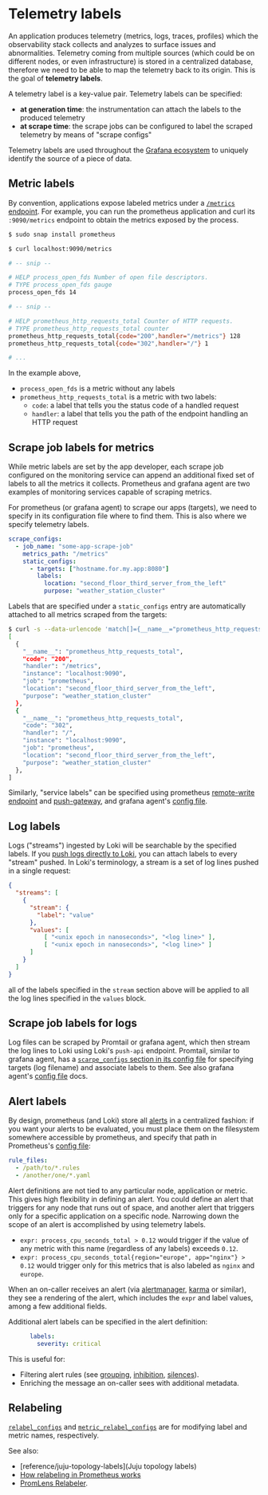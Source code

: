 # Telemetry labels

An application produces telemetry (metrics, logs, traces, profiles) which the observability stack collects and analyzes to surface issues and abnormalities. Telemetry coming from multiple sources (which could be on different nodes, or even infrastructure) is stored in a centralized database, therefore we need to be able to map the telemetry back to its origin.
This is the goal of **telemetry labels**.

A telemetry label is a key-value pair. Telemetry labels can be specified:
- **at generation time**: the instrumentation can attach the labels to the produced telemetry
- **at scrape time**: the scrape jobs can be configured to label the scraped telemetry by means of "scrape configs"

Telemetry labels are used throughout the [Grafana ecosystem](https://grafana.com/oss/) to uniquely identify the source of a piece of data.

## Metric labels

By convention, applications expose labeled metrics under a [`/metrics` endpoint](https://github.com/OpenObservability/OpenMetrics/blob/main/specification/OpenMetrics.md).
For example, you can run the prometheus application and curl its `:9090/metrics` endpoint to obtain the metrics exposed by the process.

```bash
$ sudo snap install prometheus

$ curl localhost:9090/metrics

# -- snip --

# HELP process_open_fds Number of open file descriptors.
# TYPE process_open_fds gauge
process_open_fds 14

# -- snip --

# HELP prometheus_http_requests_total Counter of HTTP requests.
# TYPE prometheus_http_requests_total counter
prometheus_http_requests_total{code="200",handler="/metrics"} 128
prometheus_http_requests_total{code="302",handler="/"} 1

# ...
```

In the example above,
- `process_open_fds` is a metric without any labels
- `prometheus_http_requests_total` is a metric with two labels: 
  - `code`: a label that tells you the status code of a handled request 
  - `handler`: a label that tells you the path of the endpoint handling an HTTP request

## Scrape job labels for metrics

While metric labels are set by the app developer, each scrape job configured on the monitoring service can append an additional fixed set of labels to all the metrics it collects.
Prometheus and grafana agent are two examples of monitoring services capable of scraping metrics.

For prometheus (or grafana agent) to scrape our apps (targets), we need to specify in its configuration file where to find them. This is also where we specify telemetry labels.

```yaml
scrape_configs:
  - job_name: "some-app-scrape-job"
    metrics_path: "/metrics"
    static_configs:
      - targets: ["hostname.for.my.app:8080"]
        labels:
          location: "second_floor_third_server_from_the_left"
          purpose: "weather_station_cluster"
```

Labels that are specified under a `static_configs` entry are automatically attached to all metrics scraped from the targets:

```bash
$ curl -s --data-urlencode 'match[]={__name__="prometheus_http_requests_total"}' localhost:9090/api/v1/series | jq '.data'
[
  {
    "__name__": "prometheus_http_requests_total",
    "code": "200",
    "handler": "/metrics",
    "instance": "localhost:9090",
    "job": "prometheus",
    "location": "second_floor_third_server_from_the_left",
    "purpose": "weather_station_cluster"
  },
  {
    "__name__": "prometheus_http_requests_total",
    "code": "302",
    "handler": "/",
    "instance": "localhost:9090",
    "job": "prometheus",
    "location": "second_floor_third_server_from_the_left",
    "purpose": "weather_station_cluster"
  },
]
```

Similarly, "service labels" can be specified using prometheus [remote-write endpoint](https://prometheus.io/docs/prometheus/latest/querying/api/#remote-write-receiver) and [push-gateway](https://github.com/prometheus/pushgateway/blob/master/README.md#use-it), and grafana agent's [config file](https://grafana.com/docs/agent/latest/configuration/metrics-config/).


## Log labels
Logs ("streams") ingested by Loki will be searchable by the specified labels.
If you [push logs directly to Loki](https://grafana.com/docs/loki/latest/reference/loki-http-api/#ingest-logs), you can attach labels to every "stream" pushed.
In Loki's terminology, a stream is a set of log lines pushed in a single request:
```json
{
  "streams": [
    {
      "stream": {
        "label": "value"
      },
      "values": [
          [ "<unix epoch in nanoseconds>", "<log line>" ],
          [ "<unix epoch in nanoseconds>", "<log line>" ]
      ]
    }
  ]
}
```

all of the labels specified in the `stream` section above will be applied to all the log lines specified in the `values` block.


## Scrape job labels for logs
Log files can be scraped by Promtail or grafana agent, which then stream the log lines to Loki using Loki's `push-api` endpoint.
Promtail, similar to grafana agent, has a [`scarpe_configs` section in its config file](https://grafana.com/docs/loki/latest/send-data/promtail/configuration/#scrape_configs) for specifying targets (log filename) and associate labels to them.
See also grafana agent's [config file](https://grafana.com/docs/agent/latest/configuration/logs-config/) docs.


## Alert labels
By design, prometheus (and Loki) store all [alerts](https://prometheus.io/docs/prometheus/latest/configuration/alerting_rules/) in a centralized fashion: if you want your alerts to be evaluated, you must place them on the filesystem somewhere accessible by prometheus, and specify that path in Prometheus's [config file](https://prometheus.io/docs/prometheus/latest/configuration/configuration/#configuration-file):

```yaml
rule_files:
  - /path/to/*.rules
  - /another/one/*.yaml
```

Alert definitions are not tied to any particular node, application or metric.
This gives high flexibility in defining an alert. You could define an alert that triggers for any node that runs out of space, and another alert that triggers only for a specific application on a specific node. Narrowing down the scope of an alert is accomplished by using telemetry labels.

- `expr: process_cpu_seconds_total > 0.12`  would trigger if the value of any metric with this name (regardless of any labels) exceeds `0.12`.
- `expr: process_cpu_seconds_total{region="europe", app="nginx"} > 0.12`  would trigger only for this metrics that is also labeled as `nginx` and `europe`.

When an on-caller receives an alert (via [alertmanager](https://prometheus.io/docs/alerting/latest/alertmanager/), [karma](https://github.com/prymitive/karma) or similar), they see a rendering of the alert, which includes the `expr` and label values, among a few additional fields.

Additional alert labels can be specified in the alert definition:
```yaml
      labels:
        severity: critical
```

This is useful for:
- Filtering alert rules (see [grouping](https://prometheus.io/docs/alerting/latest/alertmanager/#grouping), [inhibition](https://prometheus.io/docs/alerting/latest/alertmanager/#inhibition), [silences](https://prometheus.io/docs/alerting/latest/alertmanager/#silences)).
- Enriching the message an on-caller sees with additional metadata.


## Relabeling
[`relabel_configs`](https://prometheus.io/docs/prometheus/latest/configuration/configuration/#relabel_config) and [`metric_relabel_configs`](https://prometheus.io/docs/prometheus/latest/configuration/configuration/#metric_relabel_configs) are for modifying label and metric names, respectively.

See also:
- [reference/juju-topology-labels](Juju topology labels)
- [How relabeling in Prometheus works](https://grafana.com/blog/2022/03/21/how-relabeling-in-prometheus-works)
- [PromLens Relabeler](https://relabeler.promlabs.com/).
